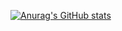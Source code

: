 [![Anurag's GitHub stats](https://github-readme-stats.vercel.app/api?dllobuz=anuraghazra)](https://github.com/anuraghazra/github-readme-stats)
